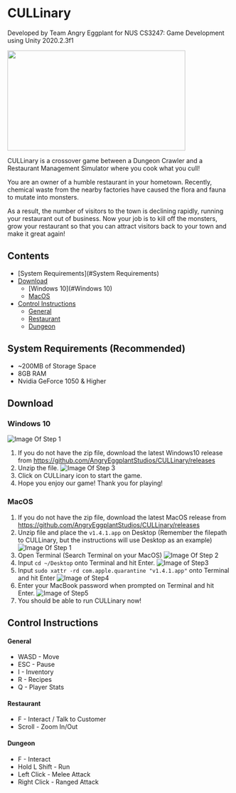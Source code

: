 # CULLinary

Developed by Team Angry Eggplant for NUS CS3247: Game Development using Unity 2020.2.3f1

<img src="https://github.com/AngryEggplantStudios/CULLinary/blob/main/STEPS/TitleGIF.gif" width="400" height="225"> 

CULLinary is a crossover game between a Dungeon Crawler and a Restaurant Management Simulator where you cook what you cull!

You are an owner of a humble restaurant in your hometown. Recently, chemical waste from the nearby factories have caused the flora and fauna to mutate into monsters.

As a result, the number of visitors to the town is declining rapidly, running your restaurant out of business. Now your job is to kill off the monsters, grow your restaurant so that you can attract visitors back to your town and make it great again!

## Contents
  * [System Requirements](#System Requirements)
  * [Download](#download)
      - [Windows 10](#Windows 10)
      - [MacOS](#MacOS)
  * [Control Instructions](#control-instructions)
      - [General](#general)
      - [Restaurant](#restaurant)
      - [Dungeon](#dungeon)

## System Requirements (Recommended)
- ~200MB of Storage Space
- 8GB RAM
- Nvidia GeForce 1050 & Higher

## Download 

### Windows 10
![Image Of Step 1](STEPS/step1.png)

1) If you do not have the zip file, download the latest Windows10 release from https://github.com/AngryEggplantStudios/CULLinary/releases
2) Unzip the file.
![Image Of Step 3](STEPS/step3.png)
3) Click on CULLinary icon to start the game.
4) Hope you enjoy our game! Thank you for playing!

### MacOS

1) If you do not have the zip file, download the latest MacOS release from https://github.com/AngryEggplantStudios/CULLinary/releases
2) Unzip file and place the `v1.4.1.app` on Desktop (Remember the filepath to CULLinary, but the instructions will use Desktop as an example)
![Image Of Step 1](STEPS/macos-step1.jpg)
3) Open Terminal (Search Terminal on your MacOS)
![Image Of Step 2](STEPS/macos-step2.jpg)
4) Input `cd ~/Desktop` onto Terminal and hit Enter.
![Image of Step3](STEPS/macos-step3.jpg)
5) Input `sudo xattr -rd com.apple.quarantine "v1.4.1.app"` onto Terminal and hit Enter
![Image of Step4](STEPS/macos-step4.jpg)
6) Enter your MacBook password when prompted on Terminal and hit Enter.
![Image of Step5](STEPS/macos-step5.jpg)
7) You should be able to run CULLinary now!

## Control Instructions

#### General
* WASD - Move
* ESC - Pause
* I - Inventory
* R - Recipes
* Q - Player Stats

#### Restaurant
* F - Interact / Talk to Customer
* Scroll - Zoom In/Out

#### Dungeon
* F - Interact
* Hold L Shift - Run
* Left Click - Melee Attack
* Right Click - Ranged Attack 
